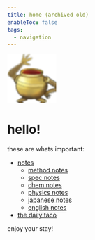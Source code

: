 ```yaml
---
title: home (archived old)
enableToc: false
tags:
  - navigation
---
```


![](notes/images/Pasted%20image%2020230228195052.png)

# hello!

these are whats important:

- [notes](notes/archive/notes.md)
  - [method notes](notes/archive/AEold/subsections/methods.md)
  - [spec notes](notes/archive/AEold/subsections/spec.md)
  - [chem notes](notes/archive/AEold/subsections/chem.md)
  - [physics notes](notes/archive/AEold/subsections/phys.md)
  - [japanese notes](notes/archive/AEold/subsections/jap.md)
  - [english notes](notes/archive/AEold/subsections/eng.md)
- [the daily taco](notes/archive/daily/DAILY.md)

enjoy your stay!
